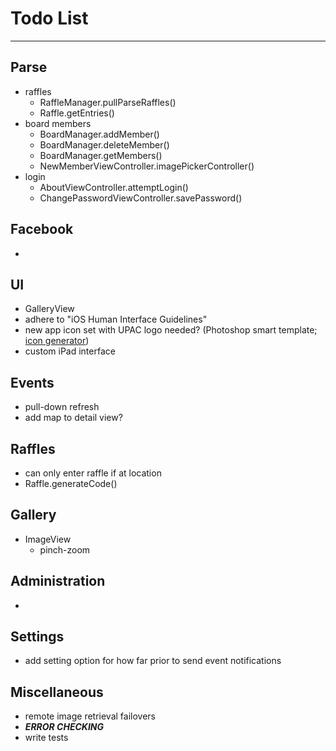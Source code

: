 # Todo List

---

## Parse
* raffles
    * RaffleManager.pullParseRaffles()
    * Raffle.getEntries()
* board members
    * BoardManager.addMember()
    * BoardManager.deleteMember()
    * BoardManager.getMembers()
    * NewMemberViewController.imagePickerController()
* login
    * AboutViewController.attemptLogin()
    * ChangePasswordViewController.savePassword()


## Facebook
* 


## UI
* GalleryView
* adhere to "iOS Human Interface Guidelines"
* new app icon set with UPAC logo needed? (Photoshop smart template; [icon generator](http://makeappicon.com))
* custom iPad interface


## Events
* pull-down refresh
* add map to detail view?


## Raffles
* can only enter raffle if at location
* Raffle.generateCode()


## Gallery
* ImageView
    * pinch-zoom


## Administration
* 


## Settings
* add setting option for how far prior to send event notifications


## Miscellaneous
* remote image retrieval failovers
* ___ERROR CHECKING___
* write tests

